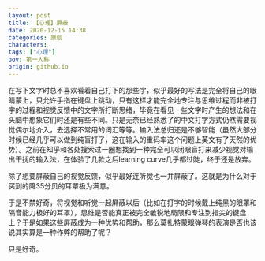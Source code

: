 ```yaml
---
layout: post
title: 【心理】屏蔽
date: 2020-12-15 14:38
categories: 原创
characters: 
tags: ["心理"]
pov: 第一人称
origin: github.io
---
```


在写下文字时总不喜欢看着自己打下的那些字，似乎最好的写法是完全将自己的眼睛蒙上，只允许手指在键盘上跳动，只有这样才能完全地专注与思维过程而非被打字的过程和视觉反馈中的文字所打断思绪，毕竟在看见一些文字时产生的想法和在头脑中想象它们时还是有些不同。只是无奈已经熟悉了的中文打字方式仍然需要视觉偶尔地介入，去选择不常用的词汇等等。输入法总归还是不够智能（虽然大部分时候已经几乎可以做到纯盲打了，这在输入的重码率这个问题上英文有了天然的优势）。之前在知乎和各处搜索过一圈想找到一种完全可以闭眼盲打来减少视觉对输出干扰的输入法，在体验了几款之后learning curve几乎都过陡，终于还是放弃。

除了想要屏蔽自己的视觉反馈，似乎最好连听觉也一并屏蔽了。这就是为什么对于买到的降35分贝的耳罩极为满意。

于是不禁好奇，将视觉和听觉一起屏蔽以后（比如在打字的时候戴上纯黑的眼罩和隔音能力极好的耳罩），思维是否能真正被完全敏锐地局限和专注到指尖的键盘上？于是如果这些屏蔽成为一种优势和帮助，那么莫扎特蒙眼弹琴的表演是否也该说其实算是一种作弊的帮助了呢？

只是好奇。

